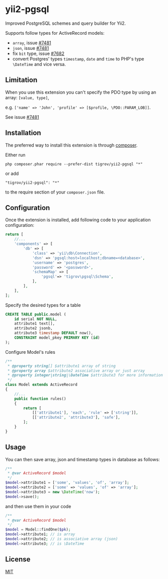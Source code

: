 yii2-pgsql
==============

Improved PostgreSQL schemes and query builder for Yii2.

Supports follow types for ActiveRecord models:
* `array`, issue [#7481](https://github.com/yiisoft/yii2/issues/7481)
* `json`, issue [#7481](https://github.com/yiisoft/yii2/issues/7481)
* fix `bit` type, issue [#7682](https://github.com/yiisoft/yii2/issues/7682)
* convert Postgres' types `timestamp`, `date` and `time` to PHP's type `\DateTime` and vice versa.


Limitation
------------

When you use this extension you can't specify the PDO type by using an array: `[value, type]`,

e.g. `['name' => 'John', 'profile' => [$profile, \PDO::PARAM_LOB]]`.

See issue [#7481](https://github.com/yiisoft/yii2/issues/7481)

Installation
------------

The preferred way to install this extension is through [composer](http://getcomposer.org/download/).

Either run

```
php composer.phar require --prefer-dist tigrov/yii2-pgsql "*"
```

or add

```
"tigrov/yii2-pgsql": "*"
```

to the require section of your `composer.json` file.

 
Configuration
-------------
Once the extension is installed, add following code to your application configuration:

```php
return [
    //...
    'components' => [
        'db' => [
            'class' => 'yii\db\Connection',
            'dsn' => 'pgsql:host=localhost;dbname=<database>',
            'username' => 'postgres',
            'password' => '<password>',
            'schemaMap' => [
                'pgsql'=> 'tigrov\pgsql\Schema',
            ],
        ],
    ],
];
```

Specify the desired types for a table
```sql
CREATE TABLE public.model (
    id serial NOT NULL,
    attribute1 text[],
    attribute2 jsonb,
    attribute3 timestamp DEFAULT now(),
    CONSTRAINT model_pkey PRIMARY KEY (id)
);
```

Configure Model's rules
```php
/**
 * @property string[] $attribute1 array of string
 * @property array $attribute2 associative array or just array
 * @property integer|string|\DateTime $attribute3 for more information about the type see \Yii::$app->formatter->asDatetime()
 */
class Model extends ActiveRecord
{
    //...
    public function rules()
    {
        return [
            [['attribute1'], 'each', 'rule' => ['string']],
            [['attribute2', 'attribute3'], 'safe'],
        ];
    }
}
```
	
Usage
-----

You can then save array, json and timestamp types in database as follows:

```php
/**
 * @var ActiveRecord $model
 */
$model->attribute1 = ['some', 'values', 'of', 'array'];
$model->attribute2 = ['some' => 'values', 'of' => 'array'];
$model->attribute3 = new \DateTime('now');
$model->save();
```

and then use them in your code
```php
/**
 * @var ActiveRecord $model
 */
$model = Model::findOne($pk);
$model->attribute1; // is array
$model->attribute2; // is associative array (json)
$model->attribute3; // is \DateTime
```

License
-------

[MIT](LICENSE)
